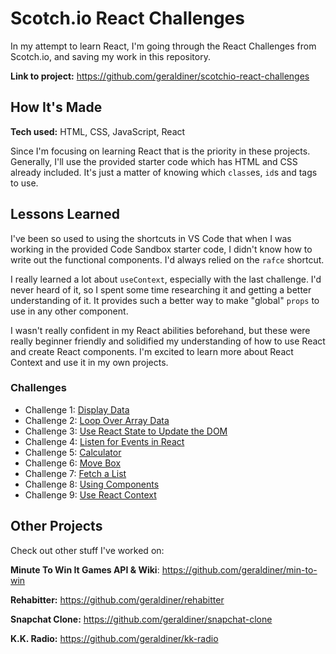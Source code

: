 # Scotch.io React Challenges

In my attempt to learn React, I'm going through the React Challenges from Scotch.io, and saving my work in this repository.

**Link to project:** https://github.com/geraldiner/scotchio-react-challenges

## How It's Made

**Tech used:** HTML, CSS, JavaScript, React

Since I'm focusing on learning React that is the priority in these projects. Generally, I'll use the provided starter code which has HTML and CSS already included. It's just a matter of knowing which `class`es, `id`s and tags to use.

## Lessons Learned

I've been so used to using the shortcuts in VS Code that when I was working in the provided Code Sandbox starter code, I didn't know how to write out the functional components. I'd always relied on the `rafce` shortcut.

I really learned a lot about `useContext`, especially with the last challenge. I'd never heard of it, so I spent some time researching it and getting a better understanding of it. It provides such a better way to make "global" `props` to use in any other component.

I wasn't really confident in my React abilities beforehand, but these were really beginner friendly and solidified my understanding of how to use React and create React components. I'm excited to learn more about React Context and use it in my own projects.

### Challenges

- Challenge 1: [Display Data](https://github.com/geraldiner/scotchio-react-challenges/tree/master/challenge-1-display-data)
- Challenge 2: [Loop Over Array Data](https://github.com/geraldiner/scotchio-react-challenges/tree/master/challenge-2-loop-over-array-data)
- Challenge 3: [Use React State to Update the DOM](https://github.com/geraldiner/scotchio-react-challenges/tree/master/challenge-3-use-react-state-to-update-dom)
- Challenge 4: [Listen for Events in React](https://github.com/geraldiner/scotchio-react-challenges/tree/master/challenge-4-listen-for-events-in-react)
- Challenge 5: [Calculator](https://github.com/geraldiner/scotchio-react-challenges/tree/master/challenge-5-calculator-adder)
- Challenge 6: [Move Box](https://github.com/geraldiner/scotchio-react-challenges/tree/master/challenge-6-move-box)
- Challenge 7: [Fetch a List](https://github.com/geraldiner/scotchio-react-challenges/tree/master/challenge-7-fetch-a-list)
- Challenge 8: [Using Components](https://github.com/geraldiner/scotchio-react-challenges/tree/master/challenge-8-using-components)
- Challenge 9: [Use React Context](https://github.com/geraldiner/scotchio-react-challenges/tree/master/challenge-9-use-react-context)




## Other Projects

Check out other stuff I've worked on:

**Minute To Win It Games API & Wiki**: https://github.com/geraldiner/min-to-win

**Rehabitter:** https://github.com/geraldiner/rehabitter

**Snapchat Clone:** https://github.com/geraldiner/snapchat-clone

**K.K. Radio:** https://github.com/geraldiner/kk-radio
